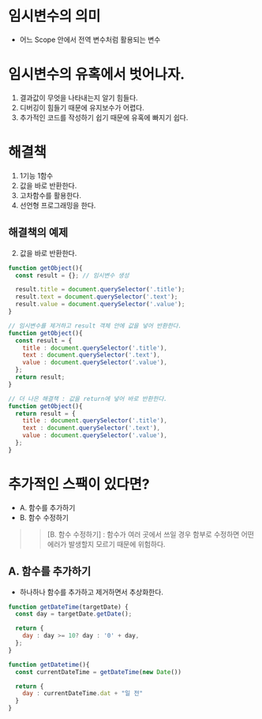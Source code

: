 # 임시변수의 의미
- 어느 Scope 안에서 전역 변수처럼 활용되는 변수

# 임시변수의 유혹에서 벗어나자.
1. 결과값이 무엇을 나타내는지 알기 힘들다.
2. 디버깅이 힘들기 때문에 유지보수가 어렵다.
3. 추가적인 코드를 작성하기 쉽기 때문에 유혹에 빠지기 쉽다.

# 해결책
1. 1기능 1함수
2. 값을 바로 반환한다.
3. 고차함수를 활용한다.
4. 선언형 프로그래밍을 한다.

## 해결책의 예제

2. 값을 바로 반환한다.
```js
function getObject(){
  const result = {}; // 임시변수 생성

  result.title = document.querySelector('.title');
  result.text = document.querySelector('.text');
  result.value = document.querySelector('.value');
}

// 임시변수를 제거하고 result 객체 안에 값을 넣어 반환한다.
function getObject(){
  const result = {
    title : document.querySelector('.title'),
    text : document.querySelector('.text'),
    value : document.querySelector('.value'),
  }; 
  return result;
}

// 더 나은 해결책 : 값을 return에 넣어 바로 반환한다.
function getObject(){
  return result = {
    title : document.querySelector('.title'),
    text : document.querySelector('.text'),
    value : document.querySelector('.value'),
  }; 
}
```
# 추가적인 스팩이 있다면?
- A. 함수를 추가하기
- B. 함수 수정하기

>> [B. 함수 수정하기] : 함수가 여러 곳에서 쓰일 경우 함부로 수정하면 어떤 에러가 발생할지 모르기 때문에 위험하다.

## A. 함수를 추가하기
- 하나하나 함수를 추가하고 제거하면서 추상화한다.

```js
function getDateTime(targetDate) {
  const day = targetDate.getDate();

  return {
    day : day >= 10? day : '0' + day,
  };
}

function getDatetime(){
  const currentDateTime = getDateTime(new Date())

  return {
    day : currentDateTime.dat + "일 전"
  }
}
```